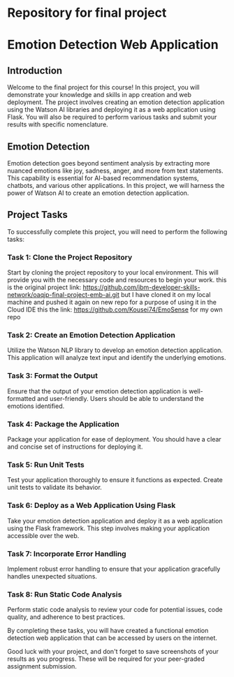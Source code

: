 # Repository for final project

# Emotion Detection Web Application

## Introduction
Welcome to the final project for this course! In this project, you will demonstrate your knowledge and skills in app creation and web deployment. The project involves creating an emotion detection application using the Watson AI libraries and deploying it as a web application using Flask. You will also be required to perform various tasks and submit your results with specific nomenclature.

## Emotion Detection
Emotion detection goes beyond sentiment analysis by extracting more nuanced emotions like joy, sadness, anger, and more from text statements. This capability is essential for AI-based recommendation systems, chatbots, and various other applications. In this project, we will harness the power of Watson AI to create an emotion detection application.

## Project Tasks
To successfully complete this project, you will need to perform the following tasks:

### Task 1: Clone the Project Repository
Start by cloning the project repository to your local environment. This will provide you with the necessary code and resources to begin your work.
this is the original project link: https://github.com/ibm-developer-skills-network/oaqjp-final-project-emb-ai.git
but I have cloned it on my local machine and pushed it again on new repo for a purpose of using it in the Cloud IDE this the link: https://github.com/Kousei74/EmoSense for my own repo 
### Task 2: Create an Emotion Detection Application
Utilize the Watson NLP library to develop an emotion detection application. This application will analyze text input and identify the underlying emotions.

### Task 3: Format the Output
Ensure that the output of your emotion detection application is well-formatted and user-friendly. Users should be able to understand the emotions identified.

### Task 4: Package the Application
Package your application for ease of deployment. You should have a clear and concise set of instructions for deploying it.

### Task 5: Run Unit Tests
Test your application thoroughly to ensure it functions as expected. Create unit tests to validate its behavior.

### Task 6: Deploy as a Web Application Using Flask
Take your emotion detection application and deploy it as a web application using the Flask framework. This step involves making your application accessible over the web.

### Task 7: Incorporate Error Handling
Implement robust error handling to ensure that your application gracefully handles unexpected situations.

### Task 8: Run Static Code Analysis
Perform static code analysis to review your code for potential issues, code quality, and adherence to best practices.

By completing these tasks, you will have created a functional emotion detection web application that can be accessed by users on the internet.

Good luck with your project, and don't forget to save screenshots of your results as you progress. These will be required for your peer-graded assignment submission.
